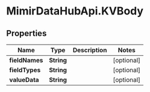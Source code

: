 # MimirDataHubApi.KVBody

## Properties
Name | Type | Description | Notes
------------ | ------------- | ------------- | -------------
**fieldNames** | **String** |  | [optional] 
**fieldTypes** | **String** |  | [optional] 
**valueData** | **String** |  | [optional] 



